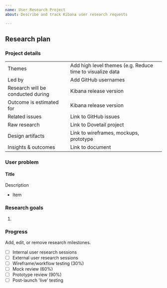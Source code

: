 ```yaml
---
name: User Research Project
about: Describe and track Kibana user research requests

---
```

## Research plan
### Project details

| | |
| --- | --- |
| Themes | Add high level themes (e.g. Reduce time to visualize data |
| Led by | Add GitHub usernames |
| Research will be conducted during | Kibana release version |
| Outcome is estimated for | Kibana release version |
| Related issues | Link to GitHub issues |
| Raw research | Link to Dovetail project |
| Design artifacts | Link to wireframes, mockups, prototype |
| Insights & outcomes | Link to document |

### User problem
#### Title
Description
- Item

### Research goals
1. 

### Progress
Add, edit, or remove research milestones.
- [ ] Internal user research sessions
- [ ] External user research sessions
- [ ] Wireframe/workflow testing (30%)
- [ ] Mock review (60%)
- [ ] Prototype review (90%)
- [ ] Post-launch 'live' testing
